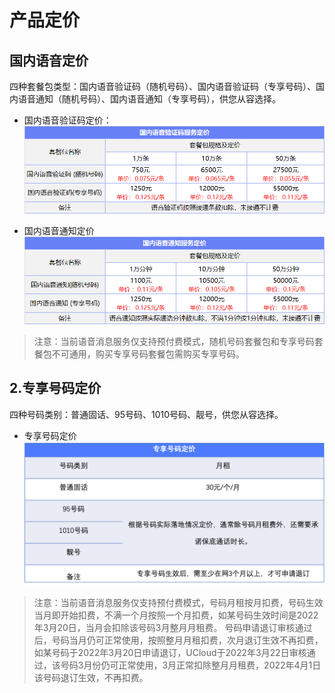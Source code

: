 <!--一下子提供一种思路，欢迎大家发挥 -->

# 产品定价


## 国内语音定价

四种套餐包类型：国内语音验证码（随机号码）、国内语音验证码（专享号码）、国内语音通知（随机号码）、国内语音通知（专享号码），供您从容选择。

* 国内语音验证码定价：
![国内语音验证码定价.png](images/国内语音验证码定价更新20231221.png)

* 国内语音通知定价
![国内语音通知定价.png](images/国内语音通知定价更新20231221.png)

>注意：当前语音消息服务仅支持预付费模式，随机号码套餐包和专享号码套餐包不可通用，购买专享号码套餐包需购买专享号码。


## 2.专享号码定价

四种号码类别：普通固话、95号码、1010号码、靓号，供您从容选择。

* 专享号码定价
![专享号码定价.png](images/专享号码定价.png)

>注意：当前语音消息服务仅支持预付费模式，号码月租按月扣费，号码生效当月即开始扣费，不满一个月按照一个月扣费，如某号码生效时间是2022年3月20日，当月会扣除该号码3月整月月租费。
>号码申请退订审核通过后，号码当月仍可正常使用，按照整月月租扣费，次月退订生效不再扣费，如某号码于2022年3月20日申请退订，UCloud于2022年3月22日审核通过，该号码3月份仍可正常使用，3月正常扣除整月月租费，2022年4月1日该号码退订生效，不再扣费。
